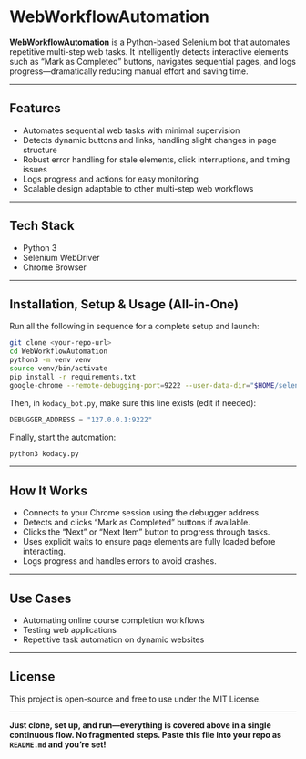 # WebWorkflowAutomation

**WebWorkflowAutomation** is a Python-based Selenium bot that automates repetitive multi-step web tasks. It intelligently detects interactive elements such as “Mark as Completed” buttons, navigates sequential pages, and logs progress—dramatically reducing manual effort and saving time.

---

## Features

- Automates sequential web tasks with minimal supervision  
- Detects dynamic buttons and links, handling slight changes in page structure  
- Robust error handling for stale elements, click interruptions, and timing issues  
- Logs progress and actions for easy monitoring  
- Scalable design adaptable to other multi-step web workflows  

---

## Tech Stack

- Python 3  
- Selenium WebDriver  
- Chrome Browser  

---

## Installation, Setup & Usage (All-in-One)

Run all the following in sequence for a complete setup and launch:

```bash
git clone <your-repo-url>
cd WebWorkflowAutomation
python3 -m venv venv
source venv/bin/activate
pip install -r requirements.txt
google-chrome --remote-debugging-port=9222 --user-data-dir="$HOME/selenium-profile"
```

Then, in `kodacy_bot.py`, make sure this line exists (edit if needed):

```python
DEBUGGER_ADDRESS = "127.0.0.1:9222"
```

Finally, start the automation:

```bash
python3 kodacy.py
```

---

## How It Works

- Connects to your Chrome session using the debugger address.
- Detects and clicks “Mark as Completed” buttons if available.
- Clicks the “Next” or “Next Item” button to progress through tasks.
- Uses explicit waits to ensure page elements are fully loaded before interacting.
- Logs progress and handles errors to avoid crashes.

---

## Use Cases

- Automating online course completion workflows
- Testing web applications
- Repetitive task automation on dynamic websites

---

## License

This project is open-source and free to use under the MIT License.

---

**Just clone, set up, and run—everything is covered above in a single continuous flow. No fragmented steps. Paste this file into your repo as `README.md` and you’re set!**
